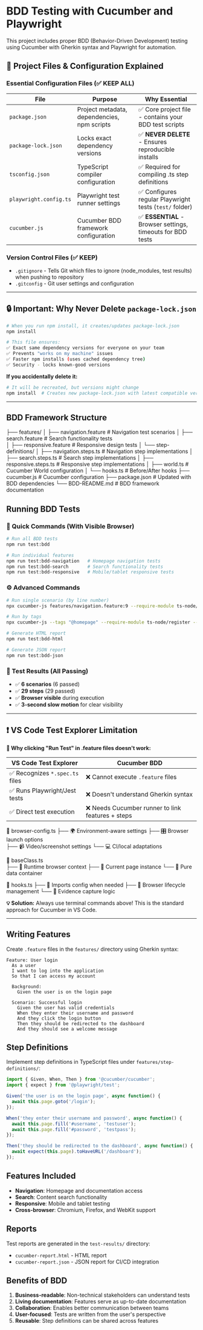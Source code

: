 # BDD Testing with Cucumber and Playwright

This project includes proper BDD (Behavior-Driven Development) testing using Cucumber with Gherkin syntax and Playwright for automation.

## 📁 Project Files & Configuration Explained

### **Essential Configuration Files (✅ KEEP ALL)**

| File | Purpose | Why Essential |
|------|---------|---------------|
| `package.json` | Project metadata, dependencies, npm scripts | ✅ Core project file - contains your BDD test scripts |
| `package-lock.json` | Locks exact dependency versions | ✅ **NEVER DELETE** - Ensures reproducible installs |
| `tsconfig.json` | TypeScript compiler configuration | ✅ Required for compiling .ts step definitions |
| `playwright.config.ts` | Playwright test runner settings | ✅ Configures regular Playwright tests (`test/` folder) |
| `cucumber.js` | Cucumber BDD framework configuration | ✅ **ESSENTIAL** - Browser settings, timeouts for BDD tests |


### **Version Control Files (✅ KEEP)**

- `.gitignore` - Tells Git which files to ignore (node_modules, test results) when pushing to repository
- `.gitconfig` - Git user settings and configuration

---

## 🔒 **Important: Why Never Delete `package-lock.json`**

```bash
# When you run npm install, it creates/updates package-lock.json
npm install

# This file ensures:
✅ Exact same dependency versions for everyone on your team
✅ Prevents "works on my machine" issues
✅ Faster npm installs (uses cached dependency tree)
✅ Security - locks known-good versions
```

**If you accidentally delete it:**
```bash
# It will be recreated, but versions might change
npm install  # Creates new package-lock.json with latest compatible versions
```

---

## BDD Framework Structure

├── features/
│   ├── navigation.feature          # Navigation test scenarios
│   ├── search.feature              # Search functionality tests  
│   ├── responsive.feature          # Responsive design tests
│   └── step-definitions/
│       ├── navigation.steps.ts     # Navigation step implementations
│       ├── search.steps.ts         # Search step implementations
│       ├── responsive.steps.ts     # Responsive step implementations
│       ├── world.ts                # Cucumber World configuration
│       └── hooks.ts                # Before/After hooks
├── cucumber.js                     # Cucumber configuration
├── package.json                    # Updated with BDD dependencies
└── BDD-README.md                   # BDD framework documentation
## Running BDD Tests

### **🚀 Quick Commands (With Visible Browser)**

```bash
# Run all BDD tests
npm run test:bdd

# Run individual features
npm run test:bdd-navigation   # Homepage navigation tests
npm run test:bdd-search       # Search functionality tests  
npm run test:bdd-responsive   # Mobile/tablet responsive tests
```

### **⚙️ Advanced Commands**

```bash
# Run single scenario (by line number)
npx cucumber-js features/navigation.feature:9 --require-module ts-node/register --require features/step-definitions/**/*.ts

# Run by tags
npx cucumber-js --tags "@homepage" --require-module ts-node/register --require features/step-definitions/**/*.ts

# Generate HTML report
npm run test:bdd-html

# Generate JSON report  
npm run test:bdd-json
```

### **🎯 Test Results (All Passing)**
- ✅ **6 scenarios** (6 passed)
- ✅ **29 steps** (29 passed) 
- ✅ **Browser visible** during execution
- ✅ **3-second slow motion** for clear visibility

---

## ❗ VS Code Test Explorer Limitation

**🚫 Why clicking "Run Test" in .feature files doesn't work:**

| VS Code Test Explorer | Cucumber BDD |
|----------------------|--------------|
| ✅ Recognizes `*.spec.ts` files | ❌ Cannot execute `.feature` files |
| ✅ Runs Playwright/Jest tests | ❌ Doesn't understand Gherkin syntax |
| ✅ Direct test execution | ❌ Needs Cucumber runner to link features + steps |


📁 browser-config.ts
  ├── 🌍 Environment-aware settings
  ├── 🎛️ Browser launch options  
  ├── 📹 Video/screenshot settings
  └── 💻 CI/local adaptations

📁 baseClass.ts  
  ├── 📱 Runtime browser context
  ├── 📄 Current page instance
  └── 🎯 Pure data container

📁 hooks.ts
  ├── 🎣 Imports config when needed
  ├── 🚀 Browser lifecycle management
  └── 📸 Evidence capture logic
  
**💡 Solution:** Always use terminal commands above! This is the standard approach for Cucumber in VS Code.

---

## Writing Features

Create `.feature` files in the `features/` directory using Gherkin syntax:

```gherkin
Feature: User login
  As a user
  I want to log into the application
  So that I can access my account

  Background:
    Given the user is on the login page

  Scenario: Successful login
    Given the user has valid credentials
    When they enter their username and password
    And they click the login button
    Then they should be redirected to the dashboard
    And they should see a welcome message
```

## Step Definitions

Implement step definitions in TypeScript files under `features/step-definitions/`:

```typescript
import { Given, When, Then } from '@cucumber/cucumber';
import { expect } from '@playwright/test';

Given('the user is on the login page', async function() {
  await this.page.goto('/login');
});

When('they enter their username and password', async function() {
  await this.page.fill('#username', 'testuser');
  await this.page.fill('#password', 'testpass');
});

Then('they should be redirected to the dashboard', async function() {
  await expect(this.page).toHaveURL('/dashboard');
});
```

## Features Included

- **Navigation**: Homepage and documentation access
- **Search**: Content search functionality
- **Responsive**: Mobile and tablet testing
- **Cross-browser**: Chromium, Firefox, and WebKit support

## Reports

Test reports are generated in the `test-results/` directory:
- `cucumber-report.html` - HTML report
- `cucumber-report.json` - JSON report for CI/CD integration

## Benefits of BDD

1. **Business-readable**: Non-technical stakeholders can understand tests
2. **Living documentation**: Features serve as up-to-date documentation
3. **Collaboration**: Enables better communication between teams
4. **User-focused**: Tests are written from the user's perspective
5. **Reusable**: Step definitions can be shared across features